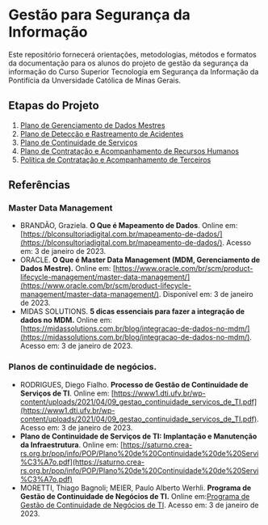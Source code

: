# Gestão para Segurança da Informação
Este repositório fornecerá orientações, metodologias, métodos e formatos da documentação para os alunos do projeto de gestão da segurança da informação do Curso Superior Tecnologia em Segurança da Informação da Pontifícia da Unversidade Católica de Minas Gerais. 

## Etapas do Projeto 
1. [Plano de Gerenciamento de Dados Mestres](1-gereciamento-de-dados-mestres.md)
2. [Plano de Detecção e Rastreamento de Acidentes](2-deteccao-e-rastreamento-de-acidentes.md)
3. [Plano de Continuidade de Serviços](3-continuidade-de-servicos.md)
4. [Plano de Contratação e Acompanhamento de Recursos Humanos](4-contracao-acompanhamento-de-rh.md)
5. [Política de Contratação e Acompanhamento de Terceiros](5-politica-de-contratacao-acompanhamento-de-terceiros.md)

## Referências

### Master Data Management
* BRANDÃO, Graziela. **O Que é Mapeamento de Dados**. Online em: [https://blconsultoriadigital.com.br/mapeamento-de-dados/](https://blconsultoriadigital.com.br/mapeamento-de-dados/). Acesso em: 3 de janeiro de 2023.
* ORACLE. **O Que é Master Data Management (MDM, Gerenciamento de Dados Mestre).** Online em: [https://www.oracle.com/br/scm/product-lifecycle-management/master-data-management/](https://www.oracle.com/br/scm/product-lifecycle-management/master-data-management/). Disponível em: 3 de janeiro de 2023.
* MIDAS SOLUTIONS. **5 dicas essenciais para fazer a integração de dados no MDM.** Online em: [https://midassolutions.com.br/blog/integracao-de-dados-no-mdm/](https://midassolutions.com.br/blog/integracao-de-dados-no-mdm/). Acesso em: 3 de janeiro de 2023.
### Planos de continuidade de negócios.
* RODRIGUES, Diego Fialho. **Processo de Gestão de Continuidade de Serviços de TI**. Online em: [https://www1.dti.ufv.br/wp-content/uploads/2021/04/09_gestao_continuidade_servicos_de_TI.pdf](https://www1.dti.ufv.br/wp-content/uploads/2021/04/09_gestao_continuidade_servicos_de_TI.pdf). Acesso em: 3 de janeiro de 2023.
* **Plano de Continuidade de Serviços de TI: Implantação e Manutenção da Infraestrutura**. Online em: [https://saturno.crea-rs.org.br/pop/info/POP/Plano%20de%20Continuidade%20de%20Servi%C3%A7o.pdf](https://saturno.crea-rs.org.br/pop/info/POP/Plano%20de%20Continuidade%20de%20Servi%C3%A7o.pdf)
* MORETTI, Thiago Bagnoli; MEIER, Paulo Alberto Werhli. **Programa de Gestão de Continuidade de Negócios de TI.** Online em:[Programa de Gestão de Continuidade de Negócios de TI](https://www.updi.net/docs/pcn.pdf). Acesso em: 3 de janeiro de 2023.